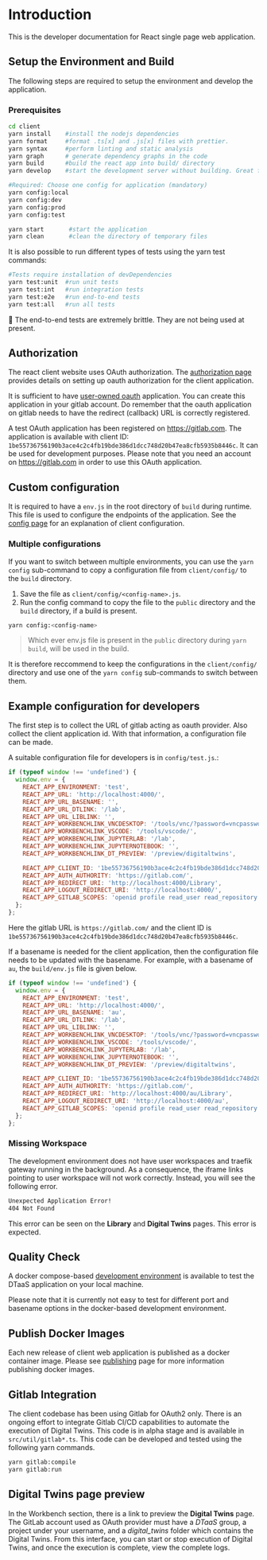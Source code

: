 # Introduction

This is the developer documentation for React single page web application.

## Setup the Environment and Build

The following steps are required to setup the environment and develop
the application.

### Prerequisites

```bash
cd client
yarn install    #install the nodejs dependencies
yarn format     #format .ts[x] and .js[x] files with prettier.
yarn syntax     #perform linting and static analysis
yarn graph      # generate dependency graphs in the code
yarn build      #build the react app into build/ directory
yarn develop    #start the development server without building. Great for live edits.

#Required: Choose one config for application (mandatory)
yarn config:local
yarn config:dev
yarn config:prod
yarn config:test

yarn start       #start the application
yarn clean       #clean the directory of temporary files
```

It is also possible to run different types of tests using the yarn
test commands:

```bash
#Tests require installation of devDependencies
yarn test:unit  #run unit tests
yarn test:int   #run integration tests
yarn test:e2e   #run end-to-end tests
yarn test:all   #run all tests
```

:bug: The end-to-end tests are extremely brittle.
They are not being used at present.

## Authorization

The react client website uses OAuth authorization.
The [authorization page](../docs/admin/client/auth.md)
provides details on setting up oauth authorization for
the client application.

It is sufficient to have
[user-owned oauth](https://docs.gitlab.com/ee/integration/oauth_provider.html#create-a-user-owned-application)
application. You can create this application in your gitlab account.
Do remember that the oauth application on gitlab needs to have the redirect
(callback) URL is correctly registered.

A test OAuth application has been registered on <https://gitlab.com>.
The application is available with client ID:
`1be55736756190b3ace4c2c4fb19bde386d1dcc748d20b47ea8cfb5935b8446c`.
It can be used for development purposes.
Please note that you need an account on <https://gitlab.com> in
order to use this OAuth application.

## Custom configuration

It is required to have a `env.js` in the root directory of
`build` during runtime. This file is used to configure the
endpoints of the application.
See the [config page](../docs/admin/client/config.md)
for an explanation of client configuration.

### Multiple configurations

If you want to switch between multiple environments,
you can use the `yarn config` sub-command to copy a configuration
file from `client/config/` to the `build` directory.

1. Save the file as `client/config/<config-name>.js`.
1. Run the config command to copy the file to the `public` directory
   and the `build` directory, if a build is present.

```bash
yarn config:<config-name>
```

> Which ever env.js file is present in the `public` directory during
`yarn build`, will be used in the build.

It is therefore reccommend to keep the configurations in the
`client/config/` directory and use one of the `yarn config`
sub-commands to switch between them.

## Example configuration for developers

The first step is to collect the URL of gitlab acting as oauth provider.
Also collect the client application id. With that information,
a configuration file can be made.

A suitable configuration file for developers is in `config/test.js`.:

```js
if (typeof window !== 'undefined') {
  window.env = {
    REACT_APP_ENVIRONMENT: 'test',
    REACT_APP_URL: 'http://localhost:4000/',
    REACT_APP_URL_BASENAME: '',
    REACT_APP_URL_DTLINK: '/lab',
    REACT_APP_URL_LIBLINK: '',
    REACT_APP_WORKBENCHLINK_VNCDESKTOP: '/tools/vnc/?password=vncpassword',
    REACT_APP_WORKBENCHLINK_VSCODE: '/tools/vscode/',
    REACT_APP_WORKBENCHLINK_JUPYTERLAB: '/lab',
    REACT_APP_WORKBENCHLINK_JUPYTERNOTEBOOK: '',
    REACT_APP_WORKBENCHLINK_DT_PREVIEW: '/preview/digitaltwins',

    REACT_APP_CLIENT_ID: '1be55736756190b3ace4c2c4fb19bde386d1dcc748d20b47ea8cfb5935b8446c',
    REACT_APP_AUTH_AUTHORITY: 'https://gitlab.com/',
    REACT_APP_REDIRECT_URI: 'http://localhost:4000/Library',
    REACT_APP_LOGOUT_REDIRECT_URI: 'http://localhost:4000/',
    REACT_APP_GITLAB_SCOPES: 'openid profile read_user read_repository api',
  };
};
```

Here the gitlab URL is `https://gitlab.com/` and the client ID is
`1be55736756190b3ace4c2c4fb19bde386d1dcc748d20b47ea8cfb5935b8446c`.

If a basename is needed for the client application, then the configuration
file needs to be updated with the basename. For example, with a basename of
`au`, the `build/env.js` file is given below.

```js
if (typeof window !== 'undefined') {
  window.env = {
    REACT_APP_ENVIRONMENT: 'test',
    REACT_APP_URL: 'http://localhost:4000/',
    REACT_APP_URL_BASENAME: 'au',
    REACT_APP_URL_DTLINK: '/lab',
    REACT_APP_URL_LIBLINK: '',
    REACT_APP_WORKBENCHLINK_VNCDESKTOP: '/tools/vnc/?password=vncpassword',
    REACT_APP_WORKBENCHLINK_VSCODE: '/tools/vscode/',
    REACT_APP_WORKBENCHLINK_JUPYTERLAB: '/lab',
    REACT_APP_WORKBENCHLINK_JUPYTERNOTEBOOK: '',
    REACT_APP_WORKBENCHLINK_DT_PREVIEW: '/preview/digitaltwins',

    REACT_APP_CLIENT_ID: '1be55736756190b3ace4c2c4fb19bde386d1dcc748d20b47ea8cfb5935b8446c',
    REACT_APP_AUTH_AUTHORITY: 'https://gitlab.com/',
    REACT_APP_REDIRECT_URI: 'http://localhost:4000/au/Library',
    REACT_APP_LOGOUT_REDIRECT_URI: 'http://localhost:4000/au',
    REACT_APP_GITLAB_SCOPES: 'openid profile read_user read_repository api',
  };
};
```

### Missing Workspace

The development environment does not have user workspaces and
traefik gateway running in the background. As a consequence, the iframe
links pointing to user workspace will not work correctly. Instead, you
will see the following error.

```txt
Unexpected Application Error!
404 Not Found
```

This error can be seen on the **Library** and **Digital Twins** pages.
This error is expected.

## Quality Check

A docker compose-based [development environment](../docker/README.md)
is available to test the DTaaS application on your local machine.

Please note that it is currently not easy to test for different
port and basename options in the docker-based development environment.

## Publish Docker Images

Each new release of client web application is published as a docker
container image. Please see [publishing](../docker/README.md) page
for more information publishing docker images.

## Gitlab Integration

The client codebase has been using Gitlab for OAuth2 only. There is
an ongoing effort to integrate Gitlab CI/CD capabilities to automate
the execution of Digital Twins. This code is in alpha stage and is
available in `src/util/gitlab*.ts`.
This code can be developed and tested using the following yarn commands.

```bash
yarn gitlab:compile
yarn gitlab:run
```

## Digital Twins page preview

In the Workbench section, there is a link to preview the **Digital Twins** 
page. The GitLab account used as OAuth provider must have a *DTaaS* group, 
a project under your username, and a *digital_twins* folder which contains 
the Digital Twins. From this interface, you can start or stop execution of 
Digital Twins, and once the execution is complete, view the complete logs.